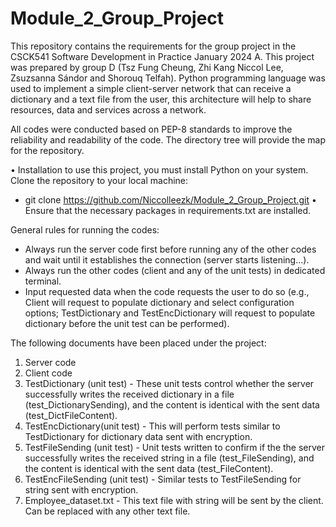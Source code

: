 # Module_2_Group_Project

This repository contains the requirements for the group project in the CSCK541 Software Development in Practice January 2024 A.
This project was prepared by group D (Tsz Fung Cheung, Zhi Kang Niccol Lee, Zsuzsanna Sándor and Shorouq Telfah). Python programming language was used to implement a simple client-server network that can receive a dictionary and a text file from the user, this architecture will help to share resources, data and services across a network. 

 All codes were conducted based on PEP-8 standards to improve the reliability and readability of the code. 
 The directory tree will provide the map for the repository.
 
•	Installation to use this project, you must install Python on your system. Clone the repository to your local machine:
-	git clone https://github.com/Niccolleezk/Module_2_Group_Project.git
•	Ensure that the necessary packages in requirements.txt are installed.

General rules for running the codes:
- Always run the server code first before running any of the other codes and wait until it establishes the connection (server starts listening...).
- Always run the other codes (client and any of the unit tests) in dedicated terminal.
- Input requested data when the code requests the user to do so (e.g., Client will request to populate dictionary and select configuration options; TestDictionary and TestEncDictionary will request to populate dictionary before the unit test can be performed).

The following documents have been placed under the project:
1. Server code
2. Client code
4. TestDictionary (unit test) - These unit tests control whether the server successfully writes the received dictionary in a file (test_DictionarySending), and the content is identical with the sent data (test_DictFileContent).
5. TestEncDictionary(unit test) - This will perform tests similar to TestDictionary for dictionary data sent with encryption.
6. TestFileSending (unit test) - Unit tests written to confirm if the the server successfully writes the received string in a file (test_FileSending), and the content is identical with the sent data (test_FileContent).
7. TestEncFileSending (unit test) - Similar tests to TestFileSending for string sent with encryption.
8. Employee_dataset.txt - This text file with string will be sent by the client. Can be replaced with any other text file.

